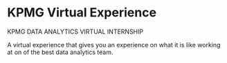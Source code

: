 # KPMG Virtual Experience
KPMG DATA ANALYTICS VIRTUAL INTERNSHIP 

A virtual experience that gives you an experience on what it is like working 
at on of the best data analytics team.

